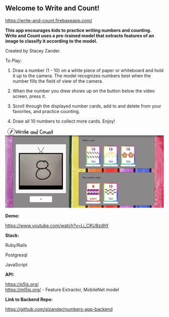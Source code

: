 ## Welcome to Write and Count!

https://write-and-count.firebaseapp.com/


**This app encourages kids to practice writing numbers and counting. Write and Count uses a pre-trained model that extracts features of an image to classify it according to the model.**

Created by Stacey Zander.

To Play:

1. Draw a number (1 - 10) on a white piece of paper or whiteboard and hold it up to the camera. The model recognizes numbers best when the number fills the field of view of the camera.

2. When the number you drew shows up on the button below the video screen, press it.

3. Scroll through the displayed number cards, add to and delete from your favorites, and practice counting. 

4. Draw all 10 numbers to collect more cards. Enjoy!

  
![background](/1.png)

  
**Demo:**

https://www.youtube.com/watch?v=Lj_CKU8zdhY

**Stack:**

Ruby/Rails

Postgresql

JavaScript

**API:**

https://p5js.org/  
https://ml5js.org/ - Feature Extractor, MobileNet model

**Link to Backend Repo:**

https://github.com/slzander/numbers-app-backend
